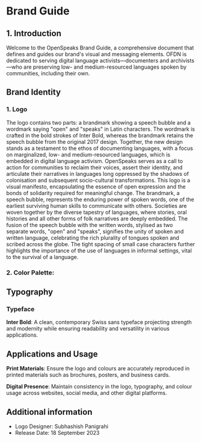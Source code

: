 # Brand Guide

## 1. Introduction

Welcome to the OpenSpeaks Brand Guide, a comprehensive document that defines and guides our brand's visual and messaging elements. OFDN is dedicated to serving digital language activists—documenters and archivists—who are preserving low- and medium-resourced languages spoken by communities, including their own.

## Brand Identity

### 1. Logo

The logo contains two parts: a brandmark showing a speech bubble and a wordmark saying "open" and "speaks" in Latin characters. The wordmark is crafted in the bold strokes of Inter Bold, whereas the brandmark retains the speech bubble from the original 2017 design. Together, the new design stands as a testament to the ethos of documenting languages, with a focus on marginalized, low- and medium-resourced languages, which is embedded in digital language activism. OpenSpeaks serves as a call to action for communities to reclaim their voices, assert their identity, and articulate their narratives in languages long oppressed by the shadows of colonisation and subsequent socio-cultural transformations. This logo is a visual manifesto, encapsulating the essence of open expression and the bonds of solidarity required for meaningful change. The brandmark, a speech bubble, represents the enduring power of spoken words, one of the earliest surviving human skills to communicate with others. Societies are woven together by the diverse tapestry of languages, where stories, oral histories and all other forms of folk narratives are deeply embedded. The fusion of the speech bubble with the written words, stylised as two separate words, "open" and "speaks", signifies the unity of spoken and written language, celebrating the rich plurality of tongues spoken and scribed across the globe. The tight spacing of small case characters further highlights the importance of the use of languages in informal settings, vital to the survival of a language.

### 2. Color Palette:

## Typography

### Typeface
**Inter Bold**: A clean, contemporary Swiss sans typeface projecting strength and modernity while ensuring readability and versatility in various applications.

## Applications and Usage
**Print Materials**: Ensure the logo and colours are accurately reproduced in printed materials such as brochures, posters, and business cards.

**Digital Presence**: Maintain consistency in the logo, typography, and colour usage across websites, social media, and other digital platforms.

## Additional information
- Logo Designer: Subhashish Panigrahi
- Release Date: 18 September 2023
